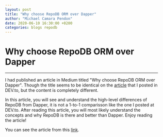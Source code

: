 ```yaml
---
layout: post
title: "Why choose RepoDB ORM over Dapper"
author: "Michael Camara Pendon"
date: 2020-06-10 16:30:00 +0200
categories: blogs repodb
---
```


# Why choose RepoDB ORM over Dapper

---

I had published an article in Medium titled "Why choose RepoDB ORM over Dapper". Though the title seems to be identical on the [article](https://dev.to/mikependon/c-what-will-make-you-choose-repodb-over-dapper-orm-3eb8) that I posted in DEV.to, but the content is completely different.

In this article, you will see and understand the high-level differences of RepoDB from Dapper, it is not a 1-to-1 comparisson like the one I posted at DEV.to. After reading this article, you will most likely understand the concepts and why RepoDB is there and better than Dapper. Enjoy reading the article!

You can see the article from this [link](https://medium.com/dev-genius/why-choose-repodb-orm-over-dapper-da87432c7830?source=friends_link&sk=741afa3a7673827d0eef4ee6942998ce).

